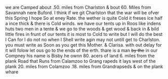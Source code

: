 we are Camped about .50. miles from Charlston & bout 60. Miles from Savannah nere Buford. I think if we git Charlston that the war will be ofver this Spring  I hope So at eney Rate. the wether is quite Cold it freses ice half a ince thick & there is Cold winds. we have our tents up in Roos like indens huts two men in a tente & we go to the woods & get wood & back in & bild little fires in frunt of our tents it is most to Cold to write but I will do the best I Can for I do not no when I Shell write agin may not untill get to Charlston. you must write as Soon as you get this Mother. & Clarisa. with out delay for it will folow let ous go to the ends of the erth. thare is a man ~~by the~~ in our Compney his name is Bisby he ownn 80. acers of land 6. miles from the plank Road that Runs from Calamzoo to Grang rapeds  it lays west of the plank 20. miles from Colamzoo .18. miles from Grandrapseds & on the plank whare